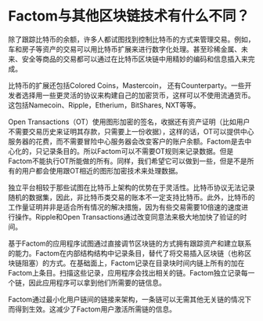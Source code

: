 # Factom与其他区块链技术有什么不同？除了跟踪比特币的余额，许多人都试图找到控制比特币的方式来管理交易。例如，车和房子等资产的交易可以用比特币扩展来进行数字化处理。甚至珍稀金属、未来、安全等商品的交易都可以通过在比特币区块链中用精妙的编码和信息插入来完成。比特币的扩展还包括Colored Coins，Mastercoin， 还有Counterparty。一些开发者选择用一些更灵活的协议来构建自己的加密货币，这样可以不使用流通货币。这包括Namecoin、Ripple，Etherium，BitShares, NXT等等。Open Transactions（OT）使用图形加密的签名，收据还有资产证明（比如用户不需要交易历史来证明其存款，只需要上一份收据），这样的话，OT可以提供中心服务器的花费，而不需要冒险中心服务器会改变客户的账户余额。Factom是去中心化的，只记录条目的。所以Factom可以不需要OT规则来记录数据。但是Factom不能执行OT所能做的所有。同样，我们希望它可以做到一些，但是不是所有的用户都会使用跟OT相近的图形加密技术来处理数据。独立平台相较于那些试图在比特币上架构的优势在于灵活性。比特币协议无法记录随机的数据集，因此，非比特币类交易的账本不一定支持比特币。此外，比特币的工作量证明并非是适合所有情况的解决措施，因为有些交易需要10倍速的速度进行操作。Ripple和Open Transactions通过改变同意法来极大地加快了验证的时间。基于Factom的应用程序试图通过直接调节区块链的方式拥有跟踪资产和建立联系的能力。Factom在内部结构结构中记录条目，替代了将交易插入区块链（也称区块链阻塞）的方式。在基础面上，Factom记录在目录块时间内链上所有的加在Factom上条目。扫描这些记录，应用程序会找出相关的链。Factom独立记录每一个链，因此应用程序可以拿到他们所需要的链信息。Factom通过最小化用户链间的链接来架构，一条链可以无需其他无关链的情况下而得到生效。这减少了Factom用户激活所需链的信息。
